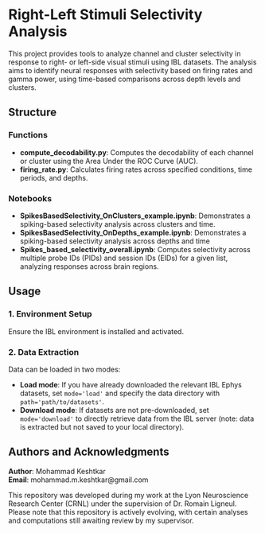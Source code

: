 # Right-Left Stimuli Selectivity Analysis

This project provides tools to analyze channel and cluster selectivity in response to right- or left-side visual stimuli using IBL datasets. The analysis aims to identify neural responses with selectivity based on firing rates and gamma power, using time-based comparisons across depth levels and clusters.

## Structure

### Functions

-   **compute_decodability.py**: Computes the decodability of each channel or cluster using the Area Under the ROC Curve (AUC).
-   **firing_rate.py**: Calculates firing rates across specified conditions, time periods, and depths.

### Notebooks

-   **SpikesBasedSelectivity_OnClusters_example.ipynb**: Demonstrates a spiking-based selectivity analysis across clusters and time.
-   **SpikesBasedSelectivity_OnDepths_example.ipynb**: Demonstrates a spiking-based selectivity analysis across depths and time
-   **Spikes_based_selectivity_overall.ipynb**: Computes selectivity across multiple probe IDs (PIDs) and session IDs (EIDs) for a given list, analyzing responses across brain regions.

## Usage

### 1. Environment Setup

Ensure the IBL environment is installed and activated.

### 2. Data Extraction

Data can be loaded in two modes:

-   **Load mode**: If you have already downloaded the relevant IBL Ephys datasets, set `mode='load'` and specify the data directory with `path='path/to/datasets'`.
-   **Download mode**: If datasets are not pre-downloaded, set `mode='download'` to directly retrieve data from the IBL server (note: data is extracted but not saved to your local directory).

## Authors and Acknowledgments

**Author**: Mohammad Keshtkar\
**Email**: mohammad.m.keshtkar\@gmail.com

This repository was developed during my work at the Lyon Neuroscience Research Center (CRNL) under the supervision of Dr. Romain Ligneul. Please note that this repository is actively evolving, with certain analyses and computations still awaiting review by my supervisor.